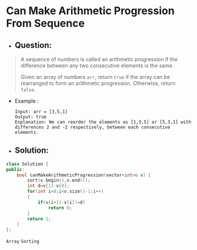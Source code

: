 # Can Make Arithmetic Progression From Sequence
- ## Question:
>A sequence of numbers is called an arithmetic progression if the difference between any two consecutive elements is the same.
>
>Given an array of numbers `arr`, return `true` if the array can be rearranged to form an arithmetic progression. Otherwise, return `false`.

- Example :

      Input: arr = [3,5,1]
      Output: true
      Explanation: We can reorder the elements as [1,3,5] or [5,3,1] with differences 2 and -2 respectively, between each consecutive elements.
      
- ## Solution:
```cpp
class Solution {
public:
    bool canMakeArithmeticProgression(vector<int>& v) {
        sort(v.begin(),v.end());
        int d=v[1]-v[0];
        for(int i=0;i<v.size()-1;i++)
        {
            if(v[i+1]-v[i]!=d)
                return 0;  
        }
        return 1;
    }
};
```
`Array` `Sorting`
